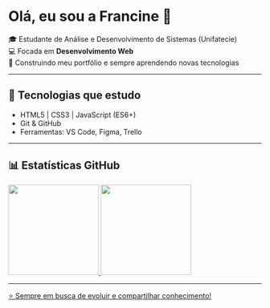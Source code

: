 # Olá, eu sou a Francine 👋

🎓 Estudante de Análise e Desenvolvimento de Sistemas (Unifatecie)  
💻 Focada em **Desenvolvimento Web**  
🚀 Construindo meu portfólio e sempre aprendendo novas tecnologias  

---

## 🚀 Tecnologias que estudo
- HTML5 | CSS3 | JavaScript (ES6+)
- Git & GitHub
- Ferramentas: VS Code, Figma, Trello

---

## 📊 Estatísticas GitHub 
<div>
<a href="https://github.com/francinevsouza">
<img loading="lazy" height="180em" src="https://github-readme-stats.vercel.app/api/top-langs/?username=francinevsouza&layout=compact&langs_count=7&theme=dracula"/>
<img loading="lazy" height="180em" src="https://github-readme-stats.vercel.app/api?username=francinevsouza&show_icons=true&theme=dracula&include_all_commits=true&count_private=true"/>
</div>

---

⭐ Sempre em busca de evoluir e compartilhar conhecimento!
